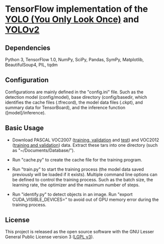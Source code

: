 # TensorFlow implementation of the [YOLO (You Only Look Once)](https://arxiv.org/pdf/1506.02640.pdf) and [YOLOv2](https://arxiv.org/pdf/1612.08242.pdf)

## Dependencies

Python 3, TensorFlow 1.0, NumPy, SciPy, Pandas, SymPy, Matplotlib, BeautifulSoup4, PIL, tqdm

## Configuration

Configurations are mainly defined in the "config.ini" file. Such as the detection model (config/model), base directory (config/basedir, which identifies the cache files (.tfrecord), the model data files (.ckpt), and summary data for TensorBoard), and the inference function ([model]/inference).

## Basic Usage

- Download PASCAL VOC2007 ([training, validation](http://host.robots.ox.ac.uk/pascal/VOC/voc2007/VOCtrainval_06-Nov-2007.tar) and [test](http://host.robots.ox.ac.uk/pascal/VOC/voc2007/VOCtest_06-Nov-2007.tar)) and VOC2012 ([training and validation](http://host.robots.ox.ac.uk/pascal/VOC/voc2012/VOCtrainval_11-May-2012.tar)) data. Extract these tars into one directory (such as "~/Documents/Database/").

- Run "cache.py" to create the cache file for the training program.

- Run "train.py" to start the training process (the model data saved previously will be loaded if it exists). Multiple command line options can be defined to control the training process. Such as the batch size, the learning rate, the optimizer and the maximum number of steps.

- Run "identify.py" to detect objects in an image. Run "export CUDA_VISIBLE_DEVICES=" to avoid out of GPU memory error during the training process.

## License

This project is released as the open source software with the GNU Lesser General Public License version 3 ([LGPL v3](http://www.gnu.org/licenses/lgpl-3.0.html)).
